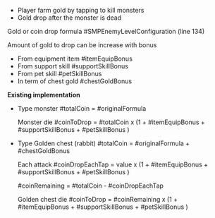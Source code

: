 - Player farm gold by tapping to kill monsters
- Gold drop after the monster is dead

Gold or coin drop formula #SMPEnemyLevelConfiguration (line 134)

Amount of gold to drop can be increase with bonus
- From equipment item #itemEquipBonus 
- From support skill #supportSkillBonus 
- From pet skill #petSkillBonus 
- In term of chest gold #chestGoldBonus

**Existing implementation**
- Type monster
	#totalCoin = #originalFormula

	Monster die
	#coinToDrop = #totalCoin  x (1 + #itemEquipBonus + #supportSkillBonus + #petSkillBonus )
	
- Type Golden chest (rabbit)
	#totalCoin = #originalFormula + #chestGoldBonus 
	
	Each attack
	#coinDropEachTap = value x (1 + #itemEquipBonus + #supportSkillBonus + #petSkillBonus )
	
	#coinRemaining = #totalCoin - #coinDropEachTap 

	Golden chest die
	#coinToDrop = #coinRemaining x (1 + #itemEquipBonus + #supportSkillBonus + #petSkillBonus )